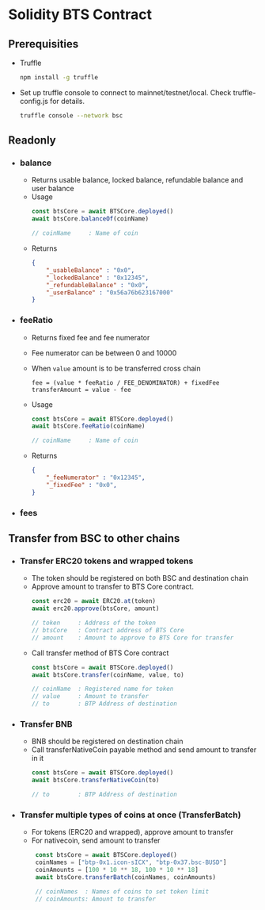 # Solidity BTS Contract

## Prerequisities
- Truffle
    ```sh
    npm install -g truffle
    ```
- Set up truffle console to connect to mainnet/testnet/local. Check truffle-config.js for details.
    ```sh
    truffle console --network bsc
    ```

## Readonly 
* ### balance
    - Returns usable balance, locked balance, refundable balance and user balance
    - Usage
        ```js
        const btsCore = await BTSCore.deployed()
        await btsCore.balanceOf(coinName)

        // coinName     : Name of coin
        ```
    - Returns
        ```json
        {
            "_usableBalance" : "0x0",
            "_lockedBalance" : "0x12345",
            "_refundableBalance" : "0x0",
            "_userBalance" : "0x56a76b623167000"
        }
        ```
* ### feeRatio
    - Returns fixed fee and fee numerator
    - Fee numerator can be between 0 and 10000
    - When `value` amount is to be transferred cross chain

        ```
        fee = (value * feeRatio / FEE_DENOMINATOR) + fixedFee
        transferAmount = value - fee
        ```
    - Usage
        ```js
        const btsCore = await BTSCore.deployed()
        await btsCore.feeRatio(coinName)

        // coinName     : Name of coin
        ```
    - Returns
        ```json
        {
            "_feeNumerator" : "0x12345",
            "_fixedFee" : "0x0",
        }
        ```


* ### fees
## Transfer from BSC to other chains

* ### Transfer ERC20 tokens and wrapped tokens
    - The token should be registered on both BSC and destination chain
    - Approve amount to transfer to BTS Core contract.
        ```js
        const erc20 = await ERC20.at(token)
        await erc20.approve(btsCore, amount)
        
        // token     : Address of the token
        // btsCore   : Contract address of BTS Core
        // amount    : Amount to approve to BTS Core for transfer
        ```
    - Call transfer method of BTS Core contract
        ```js
        const btsCore = await BTSCore.deployed()
        await btsCore.transfer(coinName, value, to)

        // coinName  : Registered name for token
        // value     : Amount to transfer
        // to        : BTP Address of destination    
        ```
* ### Transfer BNB
    - BNB should be registered on destination chain
    - Call transferNativeCoin payable method and send amount to transfer in it
        ```js
        const btsCore = await BTSCore.deployed()
        await btsCore.transferNativeCoin(to)

        // to        : BTP Address of destination
        ```
* ### Transfer multiple types of coins at once (TransferBatch)
    - For tokens (ERC20 and wrapped), approve amount to transfer
    - For nativecoin, send amount to transfer
       ```js
        const btsCore = await BTSCore.deployed()
        coinNames = ["btp-0x1.icon-sICX", "btp-0x37.bsc-BUSD"]
        coinAmounts = [100 * 10 ** 18, 100 * 10 ** 18]
        await btsCore.transferBatch(coinNames, coinAmounts)

        // coinNames  : Names of coins to set token limit
        // coinAmounts: Amount to transfer
        ```